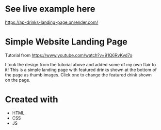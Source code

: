 # See live example here
https://ap-drinks-landing-page.onrender.com/

# Simple Website Landing Page
Tutorial from https://www.youtube.com/watch?v=91Q6RvKvd7o

I took the design from the tutorial above and added some of my own flair to it! This is a simple landing page with featured drinks shown at the bottom of the page as thumb images. Click one to change the featured drink shown on the page.

# Created with
- HTML
- CSS
- JS
